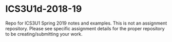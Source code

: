 # ICS3U1d-2018-19
Repo for ICS3U1 Spring 2019 notes and examples.  This is not an assignment repository.  Please see specific assignment details for the proper repository to be creating/submitting your work.
